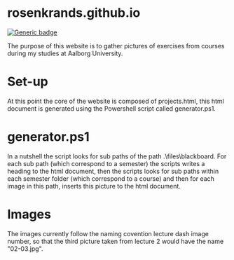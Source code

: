 # rosenkrands.github.io
[![Generic badge](https://img.shields.io/badge/status-experimental-orange.svg)](https://shields.io/)

The purpose of this website is to gather pictures of exercises from courses during my studies at Aalborg University.

# Set-up
At this point the core of the website is composed of projects.html, this html document is generated using the Powershell script called generator.ps1.

# generator.ps1
In a nutshell the script looks for sub paths of the path .\files\blackboard.
For each sub path (which correspond to a semester) the scripts writes a heading to the html document, then the scripts looks for sub paths within each semester folder (which correspond to a course) and then for each image in this path, inserts this picture to the html document.

# Images
The images currently follow the naming covention lecture dash image number, so that the third picture taken from lecture 2 would have the name "02-03.jpg".
